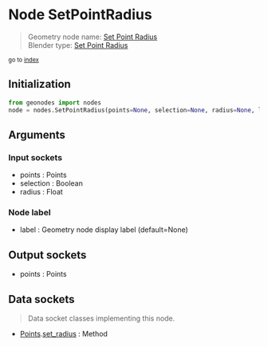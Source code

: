 
# Node SetPointRadius

> Geometry node name: [Set Point Radius](https://docs.blender.org/manual/en/latest/modeling/geometry_nodes/material/set_point_radius.html)<br>
  Blender type: [Set Point Radius](https://docs.blender.org/api/current/bpy.types.GeometryNodeSetPointRadius.html)
  
<sub>go to [index](/docs/index.md)</sub>

## Initialization

```python
from geonodes import nodes
node = nodes.SetPointRadius(points=None, selection=None, radius=None, label=None)
```



## Arguments


### Input sockets

- points : Points
- selection : Boolean
- radius : Float

### Node label

- label : Geometry node display label (default=None)

## Output sockets

- points : Points

## Data sockets

> Data socket classes implementing this node.
  
  
- [Points](/docs/sockets/Points.md).[set_radius](/docs/sockets/Points.md#set_radius) : Method
  
